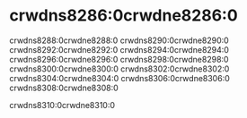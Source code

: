 # crwdns8286:0crwdne8286:0

crwdns8288:0crwdne8288:0 crwdns8290:0crwdne8290:0 crwdns8292:0crwdne8292:0 crwdns8294:0crwdne8294:0 crwdns8296:0crwdne8296:0 crwdns8298:0crwdne8298:0 crwdns8300:0crwdne8300:0 crwdns8302:0crwdne8302:0 crwdns8304:0crwdne8304:0 crwdns8306:0crwdne8306:0 crwdns8308:0crwdne8308:0

crwdns8310:0crwdne8310:0